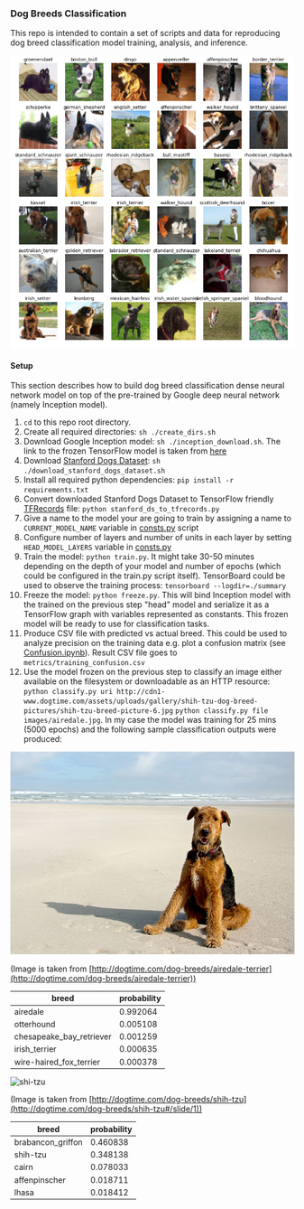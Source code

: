 ### Dog Breeds Classification

This repo is intended to contain a set of scripts and data for reproducing dog breed classification model training, analysis, and inference.

![preview](images/preview.png)

#### Setup
 
This section describes how to build dog breed classification dense neural network model on top of the pre-trained by Google deep neural network (namely Inception model).

1. `cd` to this repo root directory.
2. Create all required directories: `sh ./create_dirs.sh`
3. Download Google Inception model: `sh ./inception_download.sh`. The link to the frozen TensorFlow model is taken from [here](https://github.com/tensorflow/models/blob/master/tutorials/image/imagenet/classify_image.py#L51)
4. Download [Stanford Dogs Dataset](http://vision.stanford.edu/aditya86/ImageNetDogs/): `sh ./download_stanford_dogs_dataset.sh` 
5. Install all required python dependencies: `pip install -r requirements.txt`
6. Convert downloaded Stanford Dogs Dataset to TensorFlow friendly [TFRecords](https://www.tensorflow.org/programmers_guide/datasets#consuming_tfrecord_data) file: `python stanford_ds_to_tfrecords.py`
7. Give a name to the model your are going to train by assigning a name to `CURRENT_MODEL_NAME` variable in [consts.py](consts.py#L14) script
8. Configure number of layers and number of units in each layer by setting `HEAD_MODEL_LAYERS` variable in [consts.py](consts.py#18)
9. Train the model: `python train.py`. It might take 30-50 minutes depending on the depth of your model and number of epochs (which could be configured in the train.py script itself). TensorBoard could be used to observe the training process: `tensorboard --logdir=./summary`
10. Freeze the model: `python freeze.py`. This will bind Inception model with the trained on the previous step "head" model and serialize it as a TensorFlow graph with variables represented as constants. This frozen model will be ready to use for classification tasks.
11. Produce CSV file with predicted vs actual breed. This could be used to analyze precision on the training data e.g. plot a confusion matrix (see [Confusion.ipynb](Confusion.ipynb)). Result CSV file goes to `metrics/training_confusion.csv`
12. Use the model frozen on the previous step to classify an image either available on the filesystem or downloadable as an HTTP resource: `python classify.py uri http://cdn1-www.dogtime.com/assets/uploads/gallery/shih-tzu-dog-breed-pictures/shih-tzu-breed-picture-6.jpg` `python classify.py file images/airedale.jpg`. In my case the model was training for 25 mins (5000 epochs) and the following sample classification outputs were produced:
 
 ![airedale](images/airedale.jpg)
 
 (Image is taken from [http://dogtime.com/dog-breeds/airedale-terrier](http://dogtime.com/dog-breeds/airedale-terrier))

| breed | probability |
| ------ | ------ |
| airedale | 0.992064 |
| otterhound | 0.005108 |
| chesapeake_bay_retriever | 0.001259 |
| irish_terrier | 0.000635 |
| wire-haired_fox_terrier | 0.000378 |

![shi-tzu](http://cdn1-www.dogtime.com/assets/uploads/gallery/shih-tzu-dog-breed-pictures/shih-tzu-breed-picture-6.jpg)

(Image is taken from [http://dogtime.com/dog-breeds/shih-tzu](http://dogtime.com/dog-breeds/shih-tzu#/slide/1))

| breed | probability |
| ------ | ------ |
| brabancon_griffon | 0.460838 |
|        shih-tzu | 0.348138 |
|          cairn  | 0.078033 |
|   affenpinscher | 0.018711 |
|           lhasa | 0.018412 |
